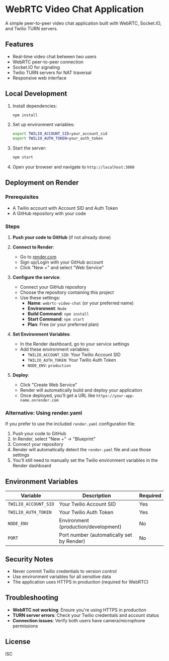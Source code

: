 # WebRTC Video Chat Application

A simple peer-to-peer video chat application built with WebRTC, Socket.IO, and Twilio TURN servers.

## Features

- Real-time video chat between two users
- WebRTC peer-to-peer connection
- Socket.IO for signaling
- Twilio TURN servers for NAT traversal
- Responsive web interface

## Local Development

1. Install dependencies:
   ```bash
   npm install
   ```

2. Set up environment variables:
   ```bash
   export TWILIO_ACCOUNT_SID=your_account_sid
   export TWILIO_AUTH_TOKEN=your_auth_token
   ```

3. Start the server:
   ```bash
   npm start
   ```

4. Open your browser and navigate to `http://localhost:3000`

## Deployment on Render

### Prerequisites

- A Twilio account with Account SID and Auth Token
- A GitHub repository with your code

### Steps

1. **Push your code to GitHub** (if not already done)

2. **Connect to Render**:
   - Go to [render.com](https://render.com)
   - Sign up/Login with your GitHub account
   - Click "New +" and select "Web Service"

3. **Configure the service**:
   - Connect your GitHub repository
   - Choose the repository containing this project
   - Use these settings:
     - **Name**: `webrtc-video-chat` (or your preferred name)
     - **Environment**: `Node`
     - **Build Command**: `npm install`
     - **Start Command**: `npm start`
     - **Plan**: Free (or your preferred plan)

4. **Set Environment Variables**:
   - In the Render dashboard, go to your service settings
   - Add these environment variables:
     - `TWILIO_ACCOUNT_SID`: Your Twilio Account SID
     - `TWILIO_AUTH_TOKEN`: Your Twilio Auth Token
     - `NODE_ENV`: `production`

5. **Deploy**:
   - Click "Create Web Service"
   - Render will automatically build and deploy your application
   - Once deployed, you'll get a URL like `https://your-app-name.onrender.com`

### Alternative: Using render.yaml

If you prefer to use the included `render.yaml` configuration file:

1. Push your code to GitHub
2. In Render, select "New +" → "Blueprint"
3. Connect your repository
4. Render will automatically detect the `render.yaml` file and use those settings
5. You'll still need to manually set the Twilio environment variables in the Render dashboard

## Environment Variables

| Variable | Description | Required |
|----------|-------------|----------|
| `TWILIO_ACCOUNT_SID` | Your Twilio Account SID | Yes |
| `TWILIO_AUTH_TOKEN` | Your Twilio Auth Token | Yes |
| `NODE_ENV` | Environment (production/development) | No |
| `PORT` | Port number (automatically set by Render) | No |

## Security Notes

- Never commit Twilio credentials to version control
- Use environment variables for all sensitive data
- The application uses HTTPS in production (required for WebRTC)

## Troubleshooting

- **WebRTC not working**: Ensure you're using HTTPS in production
- **TURN server errors**: Check your Twilio credentials and account status
- **Connection issues**: Verify both users have camera/microphone permissions

## License

ISC
